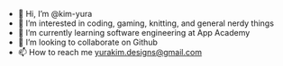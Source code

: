 - 👋 Hi, I’m @kim-yura
- 👀 I’m interested in coding, gaming, knitting, and general nerdy things
- 🌱 I’m currently learning software engineering at App Academy
- 💞️ I’m looking to collaborate on Github
- 📫 How to reach me yurakim.designs@gmail.com

<!---
kim-yura/kim-yura is a ✨ special ✨ repository because its `README.md` (this file) appears on your GitHub profile.
You can click the Preview link to take a look at your changes.
--->
